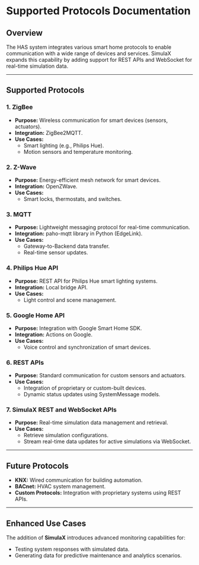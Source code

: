 # Supported Protocols Documentation

## Overview
The HAS system integrates various smart home protocols to enable communication with a wide range of devices and services. SimulaX expands this capability by adding support for REST APIs and WebSocket for real-time simulation data.

---

## Supported Protocols

### **1. ZigBee**
- **Purpose:** Wireless communication for smart devices (sensors, actuators).
- **Integration:** ZigBee2MQTT.
- **Use Cases:**
  - Smart lighting (e.g., Philips Hue).
  - Motion sensors and temperature monitoring.

### **2. Z-Wave**
- **Purpose:** Energy-efficient mesh network for smart devices.
- **Integration:** OpenZWave.
- **Use Cases:**
  - Smart locks, thermostats, and switches.

### **3. MQTT**
- **Purpose:** Lightweight messaging protocol for real-time communication.
- **Integration:** paho-mqtt library in Python (EdgeLink).
- **Use Cases:**
  - Gateway-to-Backend data transfer.
  - Real-time sensor updates.

### **4. Philips Hue API**
- **Purpose:** REST API for Philips Hue smart lighting systems.
- **Integration:** Local bridge API.
- **Use Cases:**
  - Light control and scene management.

### **5. Google Home API**
- **Purpose:** Integration with Google Smart Home SDK.
- **Integration:** Actions on Google.
- **Use Cases:**
  - Voice control and synchronization of smart devices.

### **6. REST APIs**
- **Purpose:** Standard communication for custom sensors and actuators.
- **Use Cases:**
  - Integration of proprietary or custom-built devices.
  - Dynamic status updates using SystemMessage models.

### **7. SimulaX REST and WebSocket APIs**
- **Purpose:** Real-time simulation data management and retrieval.
- **Use Cases:**
  - Retrieve simulation configurations.
  - Stream real-time data updates for active simulations via WebSocket.

---

## Future Protocols
- **KNX:** Wired communication for building automation.
- **BACnet:** HVAC system management.
- **Custom Protocols:** Integration with proprietary systems using REST APIs.

---

## Enhanced Use Cases
The addition of **SimulaX** introduces advanced monitoring capabilities for:
- Testing system responses with simulated data.
- Generating data for predictive maintenance and analytics scenarios.